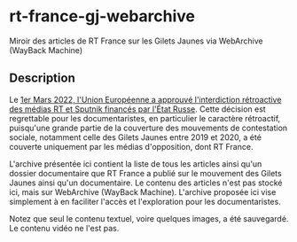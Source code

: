 # rt-france-gj-webarchive
Miroir des articles de RT France sur les Gilets Jaunes via WebArchive (WayBack Machine)

## Description
Le [1er Mars 2022, l'Union Européenne a approuvé l'interdiction rétroactive des médias RT et Sputnik financés par l'État Russe](https://www.france24.com/fr/info-en-continu/20220301-ue-accord-des-27-pour-bannir-rt-et-sputnik-exclure-des-banques-russes-de-swift). Cette décision est regrettable pour les documentaristes, en particulier le caractère rétroactif, puisqu'une grande partie de la couverture des mouvements de contestation sociale, notamment celle des Gilets Jaunes entre 2019 et 2020, a été couverte uniquement par les médias d'opposition, dont RT France.

L'archive présentée ici contient la liste de tous les articles ainsi qu'un dossier documentaire que RT France a publié sur le mouvement des Gilets Jaunes ainsi qu'un documentaire. Le contenu des articles n'est pas stocké ici, mais sur WebArchive (WayBack Machine). L'archive proposée ici vise simplement à en faciliter l'accès et l'exploration pour les documentaristes.

Notez que seul le contenu textuel, voire quelques images, a été sauvegardé. Le contenu vidéo ne l'est pas.
